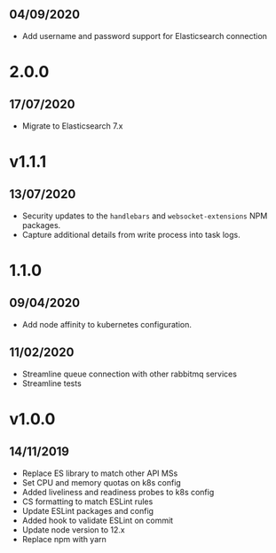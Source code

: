 ## 04/09/2020

- Add username and password support for Elasticsearch connection

# 2.0.0

## 17/07/2020

- Migrate to Elasticsearch 7.x

# v1.1.1

## 13/07/2020

- Security updates to the `handlebars` and `websocket-extensions` NPM packages.
- Capture additional details from write process into task logs.

# 1.1.0

## 09/04/2020

- Add node affinity to kubernetes configuration.

## 11/02/2020
- Streamline queue connection with other rabbitmq services
- Streamline tests

# v1.0.0

## 14/11/2019
- Replace ES library to match other API MSs
- Set CPU and memory quotas on k8s config
- Added liveliness and readiness probes to k8s config
- CS formatting to match ESLint rules
- Update ESLint packages and config
- Added hook to validate ESLint on commit
- Update node version to 12.x
- Replace npm with yarn
